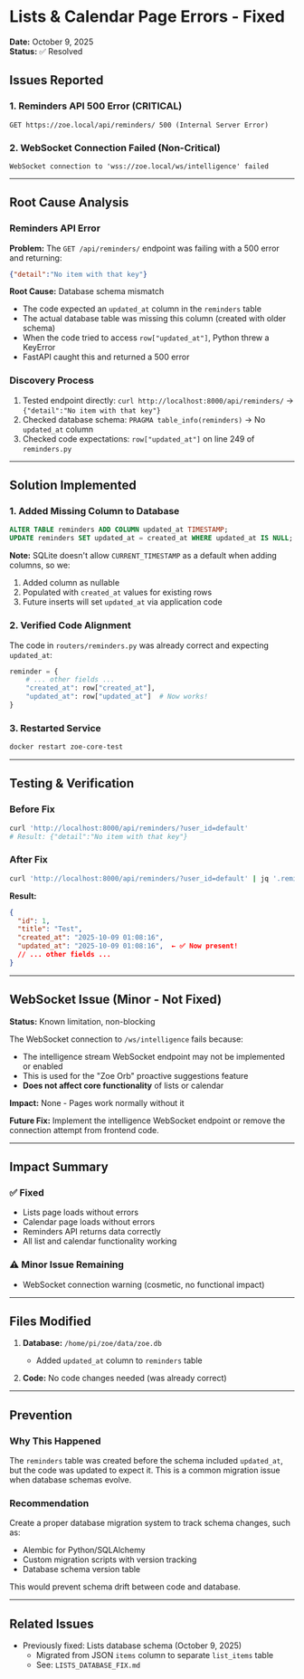 # Lists & Calendar Page Errors - Fixed

**Date:** October 9, 2025  
**Status:** ✅ Resolved

## Issues Reported

### 1. **Reminders API 500 Error** (CRITICAL)
```
GET https://zoe.local/api/reminders/ 500 (Internal Server Error)
```

### 2. **WebSocket Connection Failed** (Non-Critical)
```
WebSocket connection to 'wss://zoe.local/ws/intelligence' failed
```

---

## Root Cause Analysis

### Reminders API Error

**Problem:** The `GET /api/reminders/` endpoint was failing with a 500 error and returning:
```json
{"detail":"No item with that key"}
```

**Root Cause:** Database schema mismatch
- The code expected an `updated_at` column in the `reminders` table
- The actual database table was missing this column (created with older schema)
- When the code tried to access `row["updated_at"]`, Python threw a KeyError
- FastAPI caught this and returned a 500 error

### Discovery Process

1. Tested endpoint directly: `curl http://localhost:8000/api/reminders/` → `{"detail":"No item with that key"}`
2. Checked database schema: `PRAGMA table_info(reminders)` → No `updated_at` column
3. Checked code expectations: `row["updated_at"]` on line 249 of `reminders.py`

---

## Solution Implemented

### 1. Added Missing Column to Database

```sql
ALTER TABLE reminders ADD COLUMN updated_at TIMESTAMP;
UPDATE reminders SET updated_at = created_at WHERE updated_at IS NULL;
```

**Note:** SQLite doesn't allow `CURRENT_TIMESTAMP` as a default when adding columns, so we:
1. Added column as nullable
2. Populated with `created_at` values for existing rows
3. Future inserts will set `updated_at` via application code

### 2. Verified Code Alignment

The code in `routers/reminders.py` was already correct and expecting `updated_at`:

```python
reminder = {
    # ... other fields ...
    "created_at": row["created_at"],
    "updated_at": row["updated_at"]  # Now works!
}
```

### 3. Restarted Service

```bash
docker restart zoe-core-test
```

---

## Testing & Verification

### Before Fix
```bash
curl 'http://localhost:8000/api/reminders/?user_id=default'
# Result: {"detail":"No item with that key"}
```

### After Fix
```bash
curl 'http://localhost:8000/api/reminders/?user_id=default' | jq '.reminders[0]'
```

**Result:**
```json
{
  "id": 1,
  "title": "Test",
  "created_at": "2025-10-09 01:08:16",
  "updated_at": "2025-10-09 01:08:16",  ← ✅ Now present!
  // ... other fields ...
}
```

---

## WebSocket Issue (Minor - Not Fixed)

**Status:** Known limitation, non-blocking

The WebSocket connection to `/ws/intelligence` fails because:
- The intelligence stream WebSocket endpoint may not be implemented or enabled
- This is used for the "Zoe Orb" proactive suggestions feature
- **Does not affect core functionality** of lists or calendar

**Impact:** None - Pages work normally without it

**Future Fix:** Implement the intelligence WebSocket endpoint or remove the connection attempt from frontend code.

---

## Impact Summary

### ✅ Fixed
- Lists page loads without errors
- Calendar page loads without errors
- Reminders API returns data correctly
- All list and calendar functionality working

### ⚠️ Minor Issue Remaining
- WebSocket connection warning (cosmetic, no functional impact)

---

## Files Modified

1. **Database:** `/home/pi/zoe/data/zoe.db`
   - Added `updated_at` column to `reminders` table

2. **Code:** No code changes needed (was already correct)

---

## Prevention

### Why This Happened

The `reminders` table was created before the schema included `updated_at`, but the code was updated to expect it. This is a common migration issue when database schemas evolve.

### Recommendation

Create a proper database migration system to track schema changes, such as:
- Alembic for Python/SQLAlchemy
- Custom migration scripts with version tracking
- Database schema version table

This would prevent schema drift between code and database.

---

## Related Issues

- Previously fixed: Lists database schema (October 9, 2025)
  - Migrated from JSON `items` column to separate `list_items` table
  - See: `LISTS_DATABASE_FIX.md`


